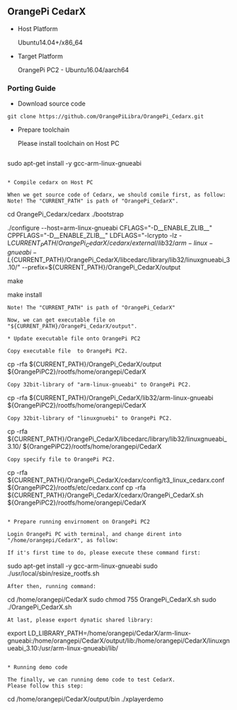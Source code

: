 OrangePi CedarX
------------------------------------------------------

* Host Platform

  Ubuntu14.04+/x86_64

* Target Platform
  
  OrangePi PC2 - Ubuntu16.04/aarch64


### Porting Guide

* Download source code
```
git clone https://github.com/OrangePiLibra/OrangePi_Cedarx.git
```

* Prepare toolchain

  Please install toolchain on Host PC
  ```
sudo apt-get install -y gcc-arm-linux-gnueabi
  ```

* Compile cedarx on Host PC

  When we get source code of Cedarx, we should comile first, as follow:
  Note! The "CURRENT_PATH" is path of "OrangePi_CedarX".
  ```
cd OrangePi_Cedarx/cedarx
./bootstrap

./configure --host=arm-linux-gnueabi  CFLAGS="-D__ENABLE_ZLIB__" CPPFLAGS="-D__ENABLE_ZLIB__" LDFLAGS="-lcrypto -lz -L${CURRENT_PATH}/OrangePi_CedarX/cedarx/external/lib32/arm-linux-gnueabi -L${CURRENT_PATH}/OrangePi_CedarX/libcedarc/library/lib32/linuxgnueabi_3.10/" --prefix=${CURRENT_PATH}/OrangePi_CedarX/output

make

make install
  ```
  Note! The "CURRENT_PATH" is path of "OrangePi_CedarX"

  Now, we can get executable file on "${CURRENT_PATH}/OrangePi_CedarX/output".

* Update executable file onto OrangePi PC2

  Copy executable file  to OrangePi PC2.
  ```
cp -rfa ${CURRENT_PATH}/OrangePi_CedarX/output ${OrangePiPC2}/rootfs/home/orangepi/CedarX
  ```
  Copy 32bit-library of "arm-linux-gnueabi" to OrangePi PC2.
  ```
cp -rfa ${CURRENT_PATH}/OrangePi_CedarX/lib32/arm-linux-gnueabi ${OrangePiPC2}/rootfs/home/orangepi/CedarX
  ```
  Copy 32bit-library of "linuxgnuebi" to OrangePi PC2.
  ```
cp -rfa ${CURRENT_PATH}/OrangePi_CedarX/libcedarc/library/lib32/linuxgnueabi_3.10/ ${OrangePiPC2}/rootfs/home/orangepi/CedarX
  ```
  Copy specify file to OrangePi PC2.
  ```
cp -rfa ${CURRENT_PATH}/OrangePi_CedarX/cedarx/config/t3_linux_cedarx.conf ${OrangePiPC2}/rootfs/etc/cedarx.conf
cp -rfa ${CURRENT_PATH}/OrangePi_CedarX/cedarx/OrangePi_CedarX.sh ${OrangePiPC2}/rootfs/home/orangepi/CedarX
  ```

* Prepare running envirnoment on OrangePi PC2

  Login OrangePi PC with terminal, and change dirent into "/home/orangepi/CedarX", as follow:

  If it's first time to do, please execute these command first:
  ```
sudo apt-get install -y gcc-arm-linux-gnueabi
sudo ./usr/local/sbin/resize_rootfs.sh
  ```
  After then, running command:
  ```
cd /home/orangepi/CedarX
sudo chmod 755 OrangePi_CedarX.sh
sudo ./OrangePi_CedarX.sh
  ```
  At last, please export dynatic shared library:
  ```
export LD_LIBRARY_PATH=/home/orangepi/CedarX/arm-linux-gnueabi:/home/orangepi/CedarX/output/lib:/home/orangepi/CedarX/linuxgnueabi_3.10:/usr/arm-linux-gnueabi/lib/
  ```

* Running demo code

  The finally, we can running demo code to test CedarX. 
  Please follow this step:
  ```
  cd /home/orangepi/CedarX/output/bin
  ./xplayerdemo
  ``` 
